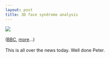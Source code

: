 ```yaml
---
layout: post
title: 3D face syndrome analysis
---
```


<div class="entry-item s2-entrytext"><img src="http://newsimg.bbc.co.uk/media/images/44101000/jpg/_44101206_williams.jpg"/><br/><br/>(<a href="http://news.bbc.co.uk/1/hi/sci/tech/6982030.stm" rel="nofollow">BBC</a>, <a href="http://news.google.co.uk/nwshp?ie=UTF-8&amp;oe=UTF-8&amp;hl=en&amp;tab=wn&amp;ncl=1120555022&amp;topic=n" rel="nofollow">more</a>...)<br/><br/>This is all over the news today. Well done Peter.</div>